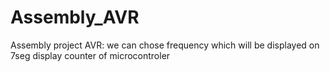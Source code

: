 # Assembly_AVR
Assembly project AVR: we can chose frequency which will be displayed on 7seg display counter of microcontroler
